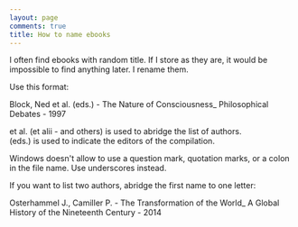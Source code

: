 ```yaml
---
layout: page
comments: true
title: How to name ebooks
---
```


I often find ebooks with random title. If I store as they are, it would be impossible to find anything later. I rename them.

Use this format:

Block, Ned et al. (eds.) - The Nature of Consciousness_ Philosophical Debates - 1997

et al. (et alii - and others) is used to abridge the list of authors.<br>
(eds.) is used to indicate the editors of the compilation.

Windows doesn't allow to use a question mark, quotation marks, or a colon in the file name. Use underscores instead.

If you want to list two authors, abridge the first name to one letter:

Osterhammel J., Camiller P. - The Transformation of the World_ A Global History of the Nineteenth Century - 2014